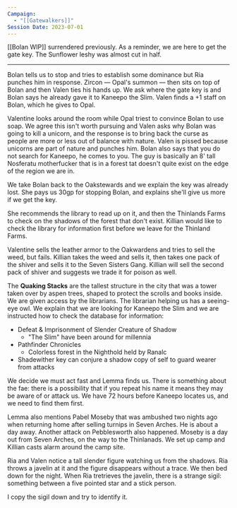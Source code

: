 ```yaml
---
Campaign:
  - "[[Gatewalkers]]"
Session Date: 2023-07-01
---
```

[[Bolan WIP]] surrendered previously. As a reminder, we are here to get the gate key. The Sunflower leshy was almost cut in half.

---

Bolan tells us to stop and tries to establish some dominance but Ria punches him in response. Zircon — Opal's summon — then sits on top of Bolan and then Valen ties his hands up. We ask where the gate key is and Bolan says he already gave it to Kaneepo the Slim. Valen finds a +1 staff on Bolan, which he gives to Opal.

Valentine looks around the room while Opal triest to convince Bolan to use soap. We agree this isn't worth pursuing and Valen asks why Bolan was going to kill a unicorn, and the response is to bring back the curse as people are more or less out of balance with nature. Valen is pissed because unicorns are part of nature and punches him. Bolan also says that you do not search for Kaneepo, he comes to you. The guy is basically an 8' tall Nosferatu motherfucker that is in a forest tat doesn't quite exist on the edge of the region we are in.

We take Bolan back to the Oakstewards and we explain the key was already lost. She pays us 30gp for stopping Bolan, and explains she'll give us more if we get the key.

She recommends the library to read up on it, and then the Thinlands Farms to check on the shadows of the forest that don't exist. Killian would like to check the library for information first before we leave for the Thinland Farms.

Valentine sells the leather armor to the Oakwardens and tries to sell the weed, but fails. Killian takes the weed and sells it, then takes one pack of the shiver and sells it to the Seven Sisters Gang. Killian will sell the second pack of shiver and suggests we trade it for poison as well.

The **Quaking Stacks** are the tallest structure in the city that was a tower taken over by aspen trees, shaped to protect the scrolls and books inside. We are given access by the librarians. The librarian helping us has a seeing-eye owl. We explain that we are looking for Kaneepo the Slim and we are instructed how to check the database for information:

- Defeat & Imprisonment of Slender Creature of Shadow
    - "The Slim" have been around for millennia
- Pathfinder Chronicles
    - Colorless forest in the Nighthold held by Ranalc
- Shadewither key can conjure a shadow copy of self to guard wearer from attacks

We decide we must act fast and Lemma finds us. There is something about the fae: there is a possibility that if you repeat his name it means they may be aware of or attack us. We have 72 hours before Kaneepo locates us, and we need to find them first.

Lemma also mentions Pabel Moseby that was ambushed two nights ago when returning home after selling turnips in Seven Arches. He is about a day away. Another attack on Pebblesworth also happened. Moseby is a day out from Seven Arches, on the way to the Thinlanads. We set up camp and Killian casts alarm around the camp site.

Ria and Valen notice a tall slender figure watching us from the shadows. Ria throws a javelin at it and the figure disappears without a trace. We then bed down for the night. When Ria tretrieves the javelin, there is a strange sigil: something between a five pointed star and a stick person.

I copy the sigil down and try to identify it.